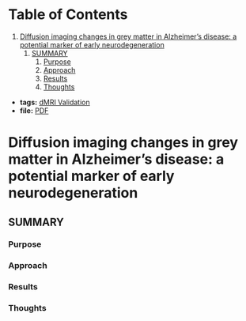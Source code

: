 
# Table of Contents

1.  [Diffusion imaging changes in grey matter in Alzheimer&rsquo;s disease: a potential marker of early neurodegeneration](#Weston2015)
    1.  [SUMMARY](#orgb745bc3)
        1.  [Purpose](#orge4091d4)
        2.  [Approach](#orge5b4410)
        3.  [Results](#org1db237f)
        4.  [Thoughts](#org058ef67)

-   **tags:** [dMRI Validation](20201019-dmri_validation.md)
-   **file:** [PDF](pdfs/Weston2015.pdf)


<a id="Weston2015"></a>

# Diffusion imaging changes in grey matter in Alzheimer&rsquo;s disease: a potential marker of early neurodegeneration


<a id="orgb745bc3"></a>

## SUMMARY


<a id="orge4091d4"></a>

### Purpose


<a id="orge5b4410"></a>

### Approach


<a id="org1db237f"></a>

### Results


<a id="org058ef67"></a>

### Thoughts

